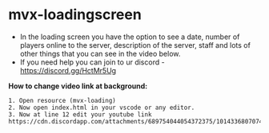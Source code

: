 # mvx-loadingscreen

- In the loading screen you have the option to see a date, number of players online to the server, description of the server, staff and lots of other things that you can see in the video below.
- If you need help you can join to ur discord - https://discord.gg/HctMr5Ug


<b> How to change video link at background: </b>
```
1. Open resource (mvx-loading)
2. Now open index.html in your vscode or any editor.
3. Now at line 12 edit your youtube link  https://cdn.discordapp.com/attachments/689754044054372375/1014336807074267156/unknown.png
```
